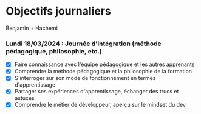 # Objectifs journaliers

Benjamin + Hachemi

### Lundi 18/03/2024 : Journée d’intégration (méthode pédagogique, philosophie, etc.)

- [x] Faire connaissance avec l'équipe pédagogique et les autres apprenants
- [x] Comprendre la méthode pédagogique et la philosophie de la formation
- [x] S'interroger sur son mode de fonctionnement en termes d'apprentissage
- [x] Partager ses expériences d'apprentissage, échanger des trucs et astuces
- [x] Comprendre le métier de développeur, aperçu sur le mindset du dev
